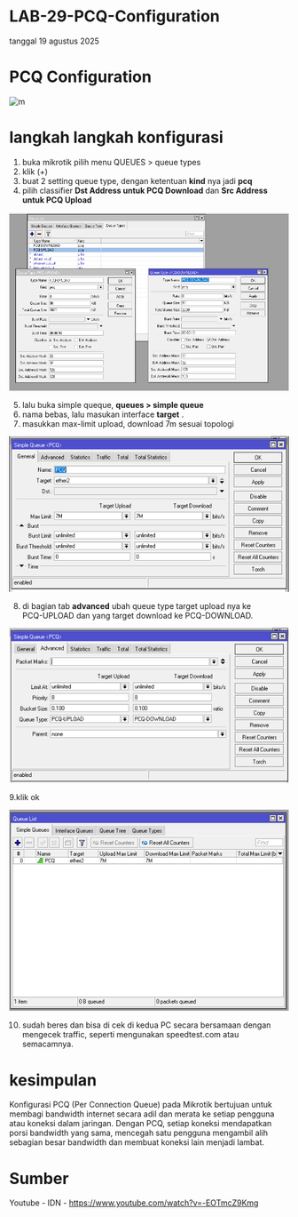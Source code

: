 # LAB-29-PCQ-Configuration
tanggal 19 agustus 2025

# PCQ Configuration

![m]()

# langkah langkah konfigurasi
1. buka mikrotik pilih menu QUEUES > queue types
2. klik (+)
3. buat 2 setting queue type, dengan ketentuan **kind** nya jadi **pcq**
4. pilih classifier **Dst Address untuk PCQ Download** dan **Src Address untuk PCQ Upload**

![m](ue11.PNG)

5. lalu buka simple queque, **queues > simple queue**
6. nama bebas, lalu masukan interface **target** .
7. masukkan max-limit upload, download 7m sesuai topologi

![m](ue13.PNG)

8. di bagian tab **advanced** ubah queue type target upload nya ke   
   PCQ-UPLOAD dan yang target download ke PCQ-DOWNLOAD.

![m](ue14.PNG)

9.klik ok

![m](ue12.PNG)

10. sudah beres dan bisa di cek di kedua PC secara bersamaan dengan mengecek traffic, seperti mengunakan speedtest.com atau semacamnya.
    
# kesimpulan
Konfigurasi PCQ (Per Connection Queue) pada Mikrotik bertujuan untuk membagi bandwidth internet secara adil dan merata ke setiap pengguna atau koneksi dalam jaringan. Dengan PCQ, setiap koneksi mendapatkan porsi bandwidth yang sama, mencegah satu pengguna mengambil alih sebagian besar bandwidth dan membuat koneksi lain menjadi lambat. 

# Sumber

Youtube - IDN - https://www.youtube.com/watch?v=-EOTmcZ9Kmg
